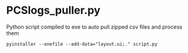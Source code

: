 # PCSlogs_puller.py
Python script compiled to exe to auto pull zipped csv files and process them

```{bash}
pyinstaller --onefile --add-data="layout.ui;." script.py
```

